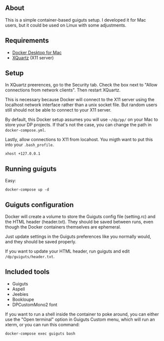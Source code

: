 
## About

This is a simple container-based guiguts setup. I developed it for Mac
users, but it could be used on Linux with some adjustments.

## Requirements

- [Docker Desktop for Mac](https://www.docker.com/products/docker-desktop)
- [XQuartz](https://www.xquartz.org) (X11 server)

## Setup

In XQuartz preerences, go to the Security tab. Check the box next to "Allow
connections from network clients". Then restart XQuartz.

This is necessary because Docker will connect to the X11 server using the
localhost network interface rather than a unix socket file. But random
users still should not be able to connect to your X11 server.

By default, this Docker setup assumes you will use `~/dp/pp/` on your Mac
to store your DP projects. If that's not the case, you can change the path
in `docker-compose.yml`.

Lastly, allow connections to X11 from locahost. You migth want to put
this into your `.bash_profile`.

```
xhost +127.0.0.1
```

## Running guiguts

Easy:

```
docker-compose up -d
```

## Guiguts configuration

Docker will create a volume to store the Guiguts config file (setting.rc)
and the HTML header (header.txt). They should be saved between runs, even
though the Docker containers themselves are ephemeral.

Just update settings in the Guiguts preferences like you normally would,
and they should be saved properly.

If you want to update your HTML header, run guiguts and edit
`/dp/guiguts/header.txt`.

## Included tools

- Guiguts
- Aspell
- Jeebies
- Bookloupe
- DPCustomMono2 font

If you want to run a shell inside the container to poke around, you can
either use the "Open terminal" option in Guiguts Custom menu, which will
run an xterm, or you can run this command:

```
docker-compose exec guiguts bash
```

